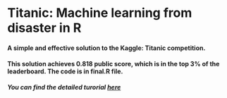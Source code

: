 # Titanic: Machine learning from disaster in R


#### A simple and effective solution to the Kaggle: Titanic competition.  

#### This solution achieves 0.818 public score, which is in the top 3% of the leaderboard. The code is in final.R file.   

**_You can find the detailed turorial [here](https://adilashkare.wordpress.com/2018/04/12/titanic-machine-learning-from-disaster-in-r/)_**



